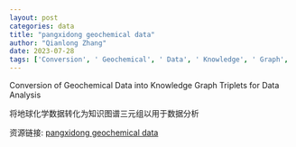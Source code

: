 ```yaml
---
layout: post
categories: data
title: "pangxidong geochemical data"
author: "Qianlong Zhang"
date: 2023-07-28
tags: ['Conversion', ' Geochemical', ' Data', ' Knowledge', ' Graph', ' Triplets', ' Data', ' Analysis']
---
```


Conversion of Geochemical Data into Knowledge Graph Triplets for Data Analysis

将地球化学数据转化为知识图谱三元组以用于数据分析

资源链接: [pangxidong geochemical data](https://doi.org/10.57760/sciencedb.09757)
